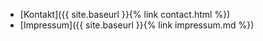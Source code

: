 * [Kontakt]({{ site.baseurl }}{% link contact.html %})
* [Impressum]({{ site.baseurl }}{% link impressum.md %})
